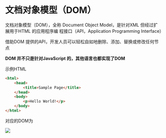 # 文档对象模型（DOM）

文档对象模型（DOM），全称 Document Object Model，是针对XML 但经过扩展用于HTML 的应用程序编
程接口（API，Application Programming Interface）

借助DOM 提供的API，开发人员可以轻松自如地删除、添加、替换或修改任何节点

**DOM 并不只是针对JavaScript 的，其他语言也都实现了DOM**

示例HTML

```html
<html>
	<head>
		<title>Sample Page</title>
	</head>
	<body>
		<p>Hello World!</p>
	</body>
</html>
```

对应的DOM为

![](http://zhaohaodang.com/static/images/pro-js-talk/dom.png)